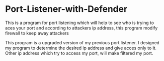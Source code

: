 # Port-Listener-with-Defender
This is a program for port listening which will help to see who is trying to aces your port and according to attackers ip address, this program modify firewall to keep away attackers

This program is a upgraded version of my previous port listener. I designed my program to determine the desired ip address and give acces only to it. Other ip address which try to access my port, will make filtered my port.
